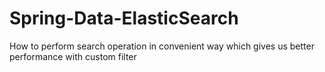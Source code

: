 # Spring-Data-ElasticSearch
How to perform search operation in convenient way which gives us better performance with custom filter 
